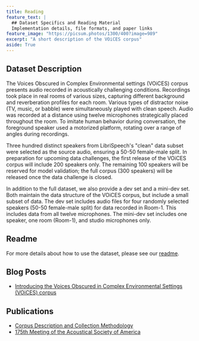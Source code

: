 ```yaml
---
title: Reading
feature_text: |
  ## Dataset Specifics and Reading Material
  Implementation details, file formats, and paper links
feature_image: "https://picsum.photos/1300/400?image=989"
excerpt: "A short description of the VOiCES corpus"
aside: True
---
```


## Dataset Description

The Voices Obscured in Complex Environmental settings (VOiCES) corpus presents audio
recorded in acoustically challenging conditions. Recordings took place in real rooms of
various sizes, capturing different background and reverberation profiles for each
room. Various types of distractor noise (TV, music, or babble) were simultaneously
played with clean speech. Audio was recorded at a distance using twelve microphones
strategically placed throughout the room. To imitate human behavior during conversation,
the foreground speaker used a motorized platform, rotating over a range of angles during recordings.

Three hundred distinct speakers from LibriSpeech's "clean" data subset were selected as the source audio, ensuring a 50-50 female-male split. In preparation for
upcoming data challenges, the first release of the VOiCES corpus will include 200 speakers only. The remaining 100 speakers will be reserved for model validation; the full corpus
(300 speakers) will be released once the data challenge is closed.  

In addition to the full dataset, we also provide a dev set and a mini-dev set. Both maintain the data structure of the VOiCES corpus, but include a small subset of data. The dev set includes audio files for four randomly selected speakers (50-50 female-male split) for data recorded in Room-1. This includes data from all twelve microphones. The mini-dev set includes one speaker, one room (Room-1), and studio microphones only.

## Readme

For more details about how to use the dataset, please see our [readme](Lab41-SRI-VOiCES_README.md).

## Blog Posts

- [Introducing the Voices Obscured in Complex Environmental Settings (VOiCES) corpus](https://gab41.lab41.org/introducing-the-voices-obscured-in-complex-environmental-settings-voices-corpus-b7990d080176)

## Publications

- [Corpus Description and Collection Methodology](https://arxiv.org/abs/1804.05053)
- [175th Meeting of the Acoustical Society of America](https://voices18.github.io/general/2018/05/07/asa-2018/)

